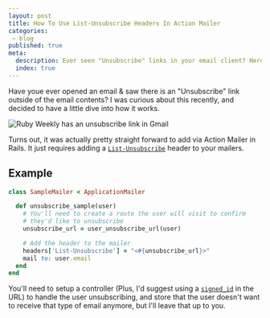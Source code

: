 ```yaml
---
layout: post
title: How To Use List-Unsubscribe Headers In Action Mailer
categories:
 – blog
published: true
meta:
  description: Ever seen "Unsubscribe" links in your email client? Here's how to add them in Rails Action Mailer
  index: true
---
```


Have youe ever opened an email & saw there is an "Unsubscribe" link outside of the email contents? I was curious about this recently, and decided to have a little dive into how it works.

![Ruby Weekly has an unsubscribe link in Gmail](/2020/07/ruby-weekly-unsubscribe.png)

Turns out, it was actually pretty straight forward to add via Action Mailer in Rails. It just requires adding a [`List-Unsubscribe`](https://blog.mailtrap.io/list-unsubscribe-header/) header to your mailers.

## Example

```ruby
class SampleMailer < ApplicationMailer

  def unsubscribe_sample(user)
    # You'll need to create a route the user will visit to confirm
    # they'd like to unsubscribe
    unsubscribe_url = user_unsubscribe_url(user)

    # Add the header to the mailer
    headers['List-Unsubscribe'] = "<#{unsubscribe_url}>"
    mail to: user.email
  end
end
```

You'll need to setup a controller (Plus, I'd suggest using a [`signed_id`](https://github.com/rails/rails/pull/39313) in the URL) to handle the user unsubscribing, and store that the user doesn't want to receive that type of email anymore, but I'll leave that up to you.

